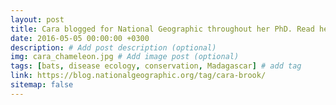 ```yaml
---
layout: post
title: Cara blogged for National Geographic throughout her PhD. Read her doctoral chronicles of life as a field biologist studying emerging bat-borne viruses here.
date: 2016-05-05 00:00:00 +0300
description: # Add post description (optional)
img: cara_chameleon.jpg # Add image post (optional)
tags: [bats, disease ecology, conservation, Madagascar] # add tag
link: https://blog.nationalgeographic.org/tag/cara-brook/
sitemap: false
---
```

